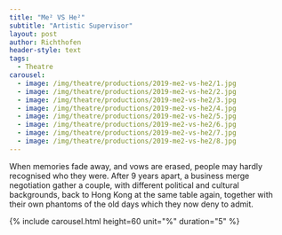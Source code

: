 ```yaml
---
title: "Me² VS He²"
subtitle: "Artistic Supervisor"
layout: post
author: Richthofen
header-style: text
tags:
  - Theatre
carousel:
  - image: /img/theatre/productions/2019-me2-vs-he2/1.jpg
  - image: /img/theatre/productions/2019-me2-vs-he2/2.jpg
  - image: /img/theatre/productions/2019-me2-vs-he2/3.jpg
  - image: /img/theatre/productions/2019-me2-vs-he2/4.jpg
  - image: /img/theatre/productions/2019-me2-vs-he2/5.jpg
  - image: /img/theatre/productions/2019-me2-vs-he2/6.jpg
  - image: /img/theatre/productions/2019-me2-vs-he2/7.jpg
  - image: /img/theatre/productions/2019-me2-vs-he2/8.jpg
---
```


When memories fade away, and vows are erased, people may hardly recognised who they were. After 9 years apart, a business merge negotiation gather a couple, with different political and cultural backgrounds, back to Hong Kong at the same table again, together with their own phantoms of the old days which they now deny to admit.

{% include carousel.html height=60 unit="%" duration="5" %}